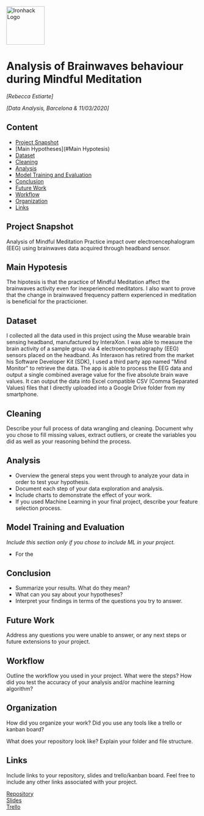 <img src="https://bit.ly/2VnXWr2" alt="Ironhack Logo" width="100"/>

# Analysis of Brainwaves behaviour during Mindful Meditation
*[Rebecca Estiarte]*

*[Data Analysis, Barcelona & 11/03/2020]*

## Content
- [Project Snapshot](#project-snapshot)
- [Main Hypotheses](#Main Hypotesis)
- [Dataset](#dataset)
- [Cleaning](#cleaning)
- [Analysis](#analysis)
- [Model Training and Evaluation](#model-training-and-evaluation)
- [Conclusion](#conclusion)
- [Future Work](#future-work)
- [Workflow](#workflow)
- [Organization](#organization)
- [Links](#links)

## Project Snapshot
Analysis of Mindful Meditation Practice impact over electroencephalogram (EEG) using brainwaves data acquired through headband sensor.

## Main Hypotesis
The hipotesis is that the practice of Mindful Meditation affect the brainwaves activity even for inexperienced meditators. I also want to prove that the change in brainwaved frequency pattern experienced in meditation is beneficial for the practicioner.

## Dataset
I collected all the data used in this project using the Muse wearable brain sensing headband, manufactured by InteraXon. I was able to measure the brain activity of a sample group via 4 electroencephalography (EEG) sensors placed on the headband. As Interaxon has retired from the market his Software Developer Kit (SDK), I used a third party app named "Mind Monitor" to retrieve the data. The app is able to process the EEG data and output a single combined average value for the five absolute brain wave values. It can output the data into Excel compatible CSV (Comma Separated Values) files that I directly uploaded into a Google Drive folder from my smartphone.

## Cleaning
Describe your full process of data wrangling and cleaning. Document why you chose to fill missing values, extract outliers, or create the variables you did as well as your reasoning behind the process.

## Analysis
* Overview the general steps you went through to analyze your data in order to test your hypothesis.
* Document each step of your data exploration and analysis.
* Include charts to demonstrate the effect of your work.
* If you used Machine Learning in your final project, describe your feature selection process.

## Model Training and Evaluation
*Include this section only if you chose to include ML in your project.*
* For the 

## Conclusion
* Summarize your results. What do they mean?
* What can you say about your hypotheses?
* Interpret your findings in terms of the questions you try to answer.

## Future Work
Address any questions you were unable to answer, or any next steps or future extensions to your project.

## Workflow
Outline the workflow you used in your project. What were the steps?
How did you test the accuracy of your analysis and/or machine learning algorithm?

## Organization
How did you organize your work? Did you use any tools like a trello or kanban board?

What does your repository look like? Explain your folder and file structure.

## Links
Include links to your repository, slides and trello/kanban board. Feel free to include any other links associated with your project.


[Repository](https://github.com/)  
[Slides](https://slides.com/)  
[Trello](https://trello.com/en)  
